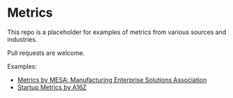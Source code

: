 # Metrics

This repo is a placeholder for examples of metrics from various sources and industries.

Pull requests are welcome.

Examples:

* [Metrics by MESA: Manufacturing Enterprise Solutions Association](examples/manufacturing/metrics_by_mesa_manufacturing_enterprise_solutions_association.md)
* [Startup Metrics by A16Z](examples/startups/startup_metrics_by_a16z.md)
